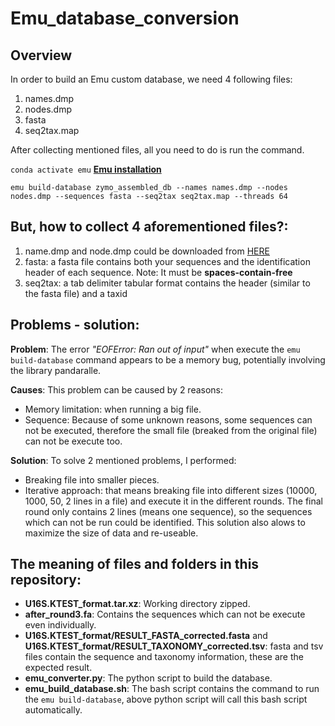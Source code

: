 # Emu_database_conversion
## Overview
In order to build an Emu custom database, we need 4 following files:
1. names.dmp
2. nodes.dmp
3. fasta
4. seq2tax.map

After collecting mentioned files, all you need to do is run the command.

```conda activate emu``` **[Emu installation](https://gitlab.com/treangenlab/emu/-/tree/master)**

```emu build-database zymo_assembled_db --names names.dmp --nodes nodes.dmp --sequences fasta --seq2tax seq2tax.map --threads 64```

## But, how to collect 4 aforementioned files?:
1. name.dmp and node.dmp could be downloaded from [HERE](https://ftp.ncbi.nlm.nih.gov/pub/taxonomy/new_taxdump/)
2. fasta: a fasta file contains both your sequences and the identification header of each sequence. Note: It must be **spaces-contain-free**
3. seq2tax: a tab delimiter tabular format contains the header (similar to the fasta file) and a taxid

## Problems - solution:
**Problem**: The error *"EOFError: Ran out of input"* when execute the ```emu build-database``` command appears to be a memory bug, potentially involving the library pandaralle.

**Causes**: This problem can be caused by 2 reasons:
  - Memory limitation: when running a big file.
  - Sequence: Because of some unknown reasons, some sequences can not be executed, therefore the small file (breaked from the original file) can not be execute too.

**Solution**: To solve 2 mentioned problems, I performed:
  - Breaking file into smaller pieces.
  - Iterative approach: that means breaking file into different sizes (10000, 1000, 50, 2 lines in a file) and execute it in the different rounds. The final round only contains 2 lines (means one sequence), so the sequences which can not be run could be identified. This solution also alows to maximize the size of data and re-useable.

## The meaning of files and folders in this repository:
  - **U16S.KTEST_format.tar.xz**: Working directory zipped.
  - **after_round3.fa**: Contains the sequences which can not be execute even individually.
  - **U16S.KTEST_format/RESULT_FASTA_corrected.fasta** and **U16S.KTEST_format/RESULT_TAXONOMY_corrected.tsv**: fasta and tsv files contain the sequence and taxonomy information, these are the expected result.
  - **emu_converter.py**: The python script to build the database.
  - **emu_build_database.sh**: The bash script contains the command to run the ```emu build-database```, above python script will call this bash script automatically.
